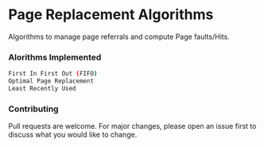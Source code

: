 # Page Replacement Algorithms

Algorithms to manage page referrals and compute Page faults/Hits.

### Alorithms Implemented

```bash
First In First Out (FIFO)
Optimal Page Replacement
Least Recently Used
```
### Contributing
Pull requests are welcome. For major changes, please open an issue first to discuss what you would like to change.
